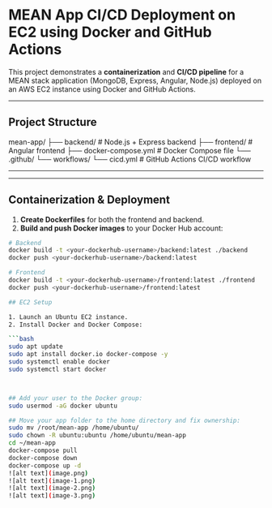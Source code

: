 # MEAN App CI/CD Deployment on EC2 using Docker and GitHub Actions

This project demonstrates a **containerization** and **CI/CD pipeline** for a MEAN stack application (MongoDB, Express, Angular, Node.js) deployed on an AWS EC2 instance using Docker and GitHub Actions.

---

## Project Structure

mean-app/
├── backend/ # Node.js + Express backend
├── frontend/ # Angular frontend
├── docker-compose.yml # Docker Compose file
└── .github/
└── workflows/
└── cicd.yml # GitHub Actions CI/CD workflow

---

---

## Containerization & Deployment

1. **Create Dockerfiles** for both the frontend and backend.
2. **Build and push Docker images** to your Docker Hub account:

````bash
# Backend
docker build -t <your-dockerhub-username>/backend:latest ./backend
docker push <your-dockerhub-username>/backend:latest

# Frontend
docker build -t <your-dockerhub-username>/frontend:latest ./frontend
docker push <your-dockerhub-username>/frontend:latest

## EC2 Setup

1. Launch an Ubuntu EC2 instance.
2. Install Docker and Docker Compose:

```bash
sudo apt update
sudo apt install docker.io docker-compose -y
sudo systemctl enable docker
sudo systemctl start docker



## Add your user to the Docker group:
sudo usermod -aG docker ubuntu

## Move your app folder to the home directory and fix ownership:
sudo mv /root/mean-app /home/ubuntu/
sudo chown -R ubuntu:ubuntu /home/ubuntu/mean-app
cd ~/mean-app
docker-compose pull
docker-compose down
docker-compose up -d
![alt text](image.png)
![alt text](image-1.png)
![alt text](image-2.png)
![alt text](image-3.png)
````

